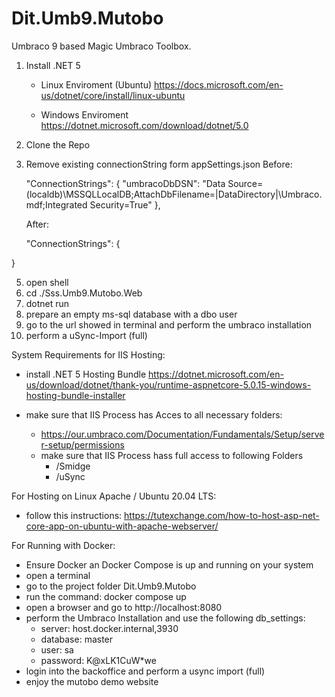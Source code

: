 # Dit.Umb9.Mutobo


Umbraco 9 based Magic Umbraco Toolbox.


1. Install .NET 5
    - Linux Enviroment (Ubuntu)
      https://docs.microsoft.com/en-us/dotnet/core/install/linux-ubuntu
      
    - Windows Enviroment
      https://dotnet.microsoft.com/download/dotnet/5.0
2. Clone the Repo
3. Remove existing connectionString form appSettings.json
   Before:

    "ConnectionStrings": {
    "umbracoDbDSN": "Data Source=(localdb)\\MSSQLLocalDB;AttachDbFilename=|DataDirectory|\\Umbraco.mdf;Integrated Security=True"
  },
   
   After:
   
     "ConnectionStrings": {
    
  }

5. open shell 
6. cd ./Sss.Umb9.Mutobo.Web
7. dotnet run
8. prepare an empty ms-sql database with a dbo user
9. go to the url showed in terminal and perform the umbraco installation
10. perform a uSync-Import (full)

System Requirements for IIS Hosting:

- install .NET 5 Hosting Bundle https://dotnet.microsoft.com/en-us/download/dotnet/thank-you/runtime-aspnetcore-5.0.15-windows-hosting-bundle-installer


- make sure that IIS Process has Acces to all necessary folders:
  - https://our.umbraco.com/Documentation/Fundamentals/Setup/server-setup/permissions
  - make sure that IIS Process hass full access to following Folders
    - /Smidge
    - /uSync



For Hosting on Linux Apache / Ubuntu 20.04 LTS:
- follow this instructions: https://tutexchange.com/how-to-host-asp-net-core-app-on-ubuntu-with-apache-webserver/


For Running with Docker:

- Ensure Docker an Docker Compose is up and running on your system
- open a terminal
- go to the project folder Dit.Umb9.Mutobo
- run the command: docker compose up
- open a browser and go to http://localhost:8080
- perform the Umbraco Installation and use the following db_settings:
  - server: host.docker.internal,3930
  - database: master
  - user: sa
  - password: K@xLK1CuW*we
- login into the backoffice and perform a usync import (full)
- enjoy the mutobo demo website 
